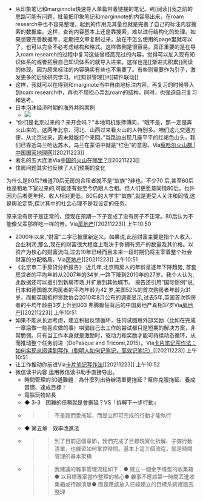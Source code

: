 - 从印象笔记和marginnote快速导入单篇带着链接的笔记。#[[阅读]]我之前的思路可能有问题，批量把印象笔记和marginnote的内容导出来，在roam research中也不容易整理，起到的作用充其量也就是完善了自己的标注内容搜索的数据库。这样，查询内容基本上还是靠搜索，难以进行结构化的处理。如果想要完善数据库，定期把文章复制过来，放在不怎么使用的page里就可以了，也可以完全不必考虑结构和格式。这样做倒是很容易。真正重要的是在导入roam research的过程中复习这些曾经高亮过的内容，觉得可以加入现有知识体系的或者拓展自己知识体系的就导入进来。这样也是[[渐进式积累]]阅读的体现。因为原来标注的内容确实有些也不需要了。有些则需要作为引子，激发更多的后续研究学习。#[[知识管理]]#[[软件联动]]
- 这样，我就可以在得到和marginote当中自由地标注内容，再复习的时候导入到roam research中，再也不用担心弄乱roam的结构，同时，也强迫自己复习和思考。
- 日本泡沫经济时期的海外并购案例
    - ![](https://firebasestorage.googleapis.com/v0/b/firescript-577a2.appspot.com/o/imgs%2Fapp%2Fxinyiheng%2FcvgmIztPqE.jpg?alt=media&token=45f0b1cb-2bf9-48dc-9f69-29e866455d2f)
- “你们是北京过来的？来开会吗？”本地司机张师傅问，“哦不是，那一定是奔火山来的，这两年北京、河北、山西过来看火山的人特别多。咱们这儿交通方便，从北京过来，周末就能打个来回。”当路边出现几座平平的红褐色山头，我们已靠近乌兰哈达苏木，乌兰在蒙语中就是“红色”的意思。Via[察哈尔火山群 | 中国国家地理网](https://app.yinxiang.com/shard/s63/nl/13797828/29940b88-8e69-4204-8aa1-7b6dad6283b1/)[[20211223]] 
- 著名的五大连池Via[中国的火山在哪里？](https://app.yinxiang.com/shard/s63/nl/13797828/baac1201-6bad-49a5-b491-ea7d41555e40/)[[20211223]] 
- 住房问题其实也反映了人们预期的变化

为什么是80后?难道70后无房的合租者就不是“蚁族”?非也。不少70 后,甚至60后也是租地下室过来的,可能还有些至今仍跟人合租。但人们更愿意同情80后。也许因为后者更年轻、收人相对更低。80后的大学生“蚁族”,就是更受人关注和同情,这是舆论定势,探讨其中的社会心理不是我设定的任务。

原来没有房子是正常的，但现在预期一下子变成了没有房子不正常。80后认为不能像父辈那样吃一样的苦。Via[房地产](marginnote3app://note/ED00C75B-FC00-474C-B420-10FE04352DE3)[[20211223]] 上午10:50
- 2000年以来,“财富”二字已被重新定义。如果说,此前财富主要是指个人收入、企业利润,那么,现在的财富很大程度上取决于你拥有资产的数量及其价格。以资产为核心的财富流向,过去10年已经而且未来一段时期仍将主宰着整个社会财富的分配格局。Via[房地产](marginnote3app://note/A0CE2BF8-F4E8-43B9-A9F7-A57FF7B604E6)[[20211223]] 上午10:51
- 《北京市二手房贷分析报告》:近几年,北京购房人的年龄呈逐年下降趋势, 首套房贷者的平均年龄从2007年的34岁,一路下降到2010年的27岁。我个人认为,此数据还可以援引到新房市场,并扩展到其他城市。
报告还引用“国际惯例”说,日本和德国首次购房者的平均年龄为42 岁,美国52%的首次购房者年龄为31岁。而据英国抵押贷款协会2010年8月公布的调查显示,过去5年,英国首次购房者的平均年龄由3岁上升到003 弗腾癫狂背后的中国房地产真相37岁Via[房地产](marginnote3app://note/31D082E6-CC80-4818-A4A7-8A059563F166)[[20211223]] 上午10:51
- 如果不能从长远考虑，建立积极反馈循环，任何试图用外部奖励（比如在完成一章后做一些喜欢做的事）哄骗自己去工作的尝试都只是短期的解决方案，非常脆弱。只有当工作本身就是激励时，驱动力和奖励才能可持续动态循环，从而推动整个任务前进（DePasque and Tricomi,2015）。Via[卡片笔记写作法：如何实现从阅读到写作（聪明人如何记笔记，高效记笔记）](marginnote3app://note/C4E3230C-6E35-45B1-A8B2-89A614070D4F)[[20211223]] 上午10:51
- 让工作推动你前进Via[卡片笔记写作法](marginnote3app://note/520A8BD1-310A-42BC-A318-4AB481A39A0B)[[20211223]] 上午10:52
- 微信读书内容  运用微信读书助手直接导出。
    - 時間管理的30道難題：為什麼列出待辦清單更拖延？幫你克服拖延、養成習慣、達成目標！
    - 電腦玩物站長
    - ◆ 3-3　困難的任務就是會拖延？VS「拆解下一步行動」
    - >> 不是我們愛拖延，而是立即可完成的行動才能執行
    - ◆ 第五章　效率改進法
    - >> 到了目前這個章節，我們完成了目標現實化拆解、子彈行動清單，也練習如何掌控時間。基本上這三個流程，就是時間管理的基本架構
    - >> 我建議的雜事管理流程如下：● 建立一個金字塔型的收集箱● 以目標專案當作整理的核心● 雜事不應該第一時間丟進收集箱或待辦清單● 而是應該放入已經建立的目標系統裡面去整理
